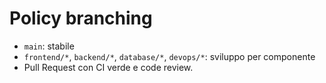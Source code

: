 # Policy branching
- `main`: stabile
- `frontend/*`, `backend/*`, `database/*`, `devops/*`: sviluppo per componente
- Pull Request con CI verde e code review.
